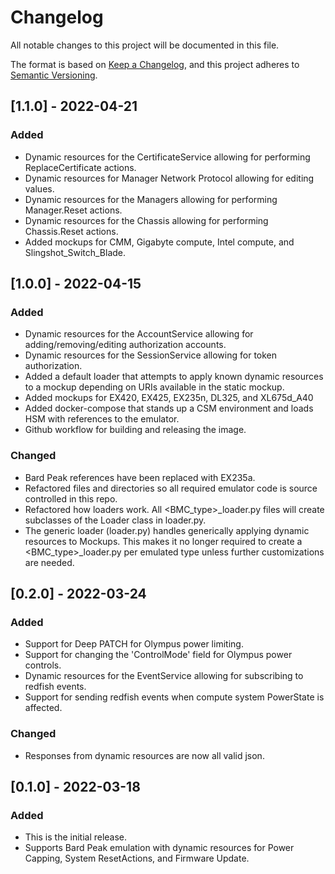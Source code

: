 # Changelog

All notable changes to this project will be documented in this file.

The format is based on [Keep a Changelog](https://keepachangelog.com/en/1.0.0/),
and this project adheres to [Semantic Versioning](https://semver.org/spec/v2.0.0.html).

<!--
Guiding Principles:
* Changelogs are for humans, not machines.
* There should be an entry for every single version.
* The same types of changes should be grouped.
* Versions and sections should be linkable.
* The latest version comes first.
* The release date of each version is displayed.
* Mention whether you follow Semantic Versioning.

Types of changes:
Added - for new features
Changed - for changes in existing functionality
Deprecated - for soon-to-be removed features
Removed - for now removed features
Fixed - for any bug fixes
Security - in case of vulnerabilities
-->

## [1.1.0] - 2022-04-21

### Added

- Dynamic resources for the CertificateService allowing for performing ReplaceCertificate actions.
- Dynamic resources for Manager Network Protocol allowing for editing values.
- Dynamic resources for the Managers allowing for performing Manager.Reset actions.
- Dynamic resources for the Chassis allowing for performing Chassis.Reset actions.
- Added mockups for CMM, Gigabyte compute, Intel compute, and Slingshot_Switch_Blade.

## [1.0.0] - 2022-04-15

### Added

- Dynamic resources for the AccountService allowing for adding/removing/editing authorization accounts.
- Dynamic resources for the SessionService allowing for token authorization.
- Added a default loader that attempts to apply known dynamic resources to a mockup depending on URIs available in the static mockup.
- Added mockups for EX420, EX425, EX235n, DL325, and XL675d_A40
- Added docker-compose that stands up a CSM environment and loads HSM with references to the emulator.
- Github workflow for building and releasing the image.

### Changed

- Bard Peak references have been replaced with EX235a.
- Refactored files and directories so all required emulator code is source controlled in this repo.
- Refactored how loaders work. All <BMC_type>_loader.py files will create subclasses of the Loader class in loader.py.
- The generic loader (loader.py) handles generically applying dynamic resources to Mockups. This makes it no longer required to create a <BMC_type>_loader.py per emulated type unless further customizations are needed.

## [0.2.0] - 2022-03-24

### Added

- Support for Deep PATCH for Olympus power limiting.
- Support for changing the 'ControlMode' field for Olympus power controls.
- Dynamic resources for the EventService allowing for subscribing to redfish events.
- Support for sending redfish events when compute system PowerState is affected.

### Changed

- Responses from dynamic resources are now all valid json.

## [0.1.0] - 2022-03-18

### Added

- This is the initial release.
- Supports Bard Peak emulation with dynamic resources for Power Capping, System ResetActions, and Firmware Update.

